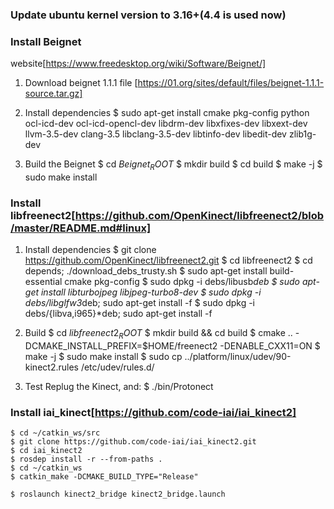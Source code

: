 ### Update ubuntu kernel version to 3.16+(4.4 is used now)

### Install Beignet 
website[https://www.freedesktop.org/wiki/Software/Beignet/]

1. Download beignet 1.1.1 file [https://01.org/sites/default/files/beignet-1.1.1-source.tar.gz]

2. Install dependencies 
	$ sudo apt-get install cmake pkg-config python ocl-icd-dev ocl-icd-opencl-dev libdrm-dev libxfixes-dev libxext-dev llvm-3.5-dev clang-3.5 libclang-3.5-dev libtinfo-dev libedit-dev zlib1g-dev
3. Build the Beignet
	$ cd $Beignet_ROOT$
	$ mkdir build
	$ cd build
	$ make -j
	$ sudo make install

### Install libfreenect2[https://github.com/OpenKinect/libfreenect2/blob/master/README.md#linux]
1. Install dependencies
	$ git clone https://github.com/OpenKinect/libfreenect2.git
	$ cd libfreenect2
	$ cd depends; ./download_debs_trusty.sh
	$ sudo apt-get install build-essential cmake pkg-config
	$ sudo dpkg -i debs/libusb*deb
	$ sudo apt-get install libturbojpeg libjpeg-turbo8-dev
	$ sudo dpkg -i debs/libglfw3*deb; sudo apt-get install -f
	$ sudo dpkg -i debs/{libva,i965}*deb; sudo apt-get install -f
 
2. Build
	$ cd $libfreenect2_ROOT$
	$ mkdir build && cd build
	$ cmake .. -DCMAKE_INSTALL_PREFIX=$HOME/freenect2 -DENABLE_CXX11=ON
	$ make -j
	$ sudo make install
	$ sudo cp ../platform/linux/udev/90-kinect2.rules /etc/udev/rules.d/

3. Test
	Replug the Kinect, and:
	$ ./bin/Protonect
	
### Install iai_kinect[https://github.com/code-iai/iai_kinect2]
	$ cd ~/catkin_ws/src
	$ git clone https://github.com/code-iai/iai_kinect2.git
	$ cd iai_kinect2
	$ rosdep install -r --from-paths .
	$ cd ~/catkin_ws
	$ catkin_make -DCMAKE_BUILD_TYPE="Release"

 	$ roslaunch kinect2_bridge kinect2_bridge.launch
